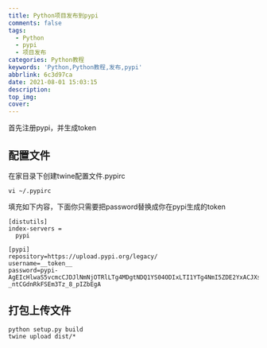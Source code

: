 ```yaml
---
title: Python项目发布到pypi
comments: false
tags:
  - Python
  - pypi
  - 项目发布
categories: Python教程
keywords: 'Python,Python教程,发布,pypi'
abbrlink: 6c3d97ca
date: 2021-08-01 15:03:15
description:
top_img:
cover:
---
```


首先注册pypi，并生成token

## 配置文件
在家目录下创建twine配置文件.pypirc

```shell
vi ~/.pypirc
```

填充如下内容，下面你只需要把password替换成你在pypi生成的token

```shell
[distutils]
index-servers =
  pypi

[pypi]
repository=https://upload.pypi.org/legacy/
username=__token__
password=pypi-AgEIcHlwaS5vcmcCJDJlNmNjOTRlLTg4MDgtNDQ1YS04ODIxLTI1YTg4NmI5ZDE2YxACJXsicGVybWlzc2lbbnMiOiAidXNlciIsICJ26XJzdfsdfsfdsfdsfX0AAAYgVJykZg2EBQ_QsLIQ-_ntCGdnRkFSEm3Tz_8_pIZbEgA
```

## 打包上传文件

```shell
python setup.py build
twine upload dist/*
```


